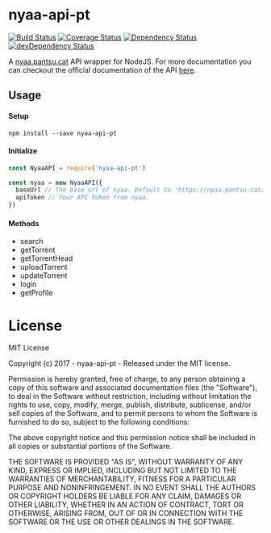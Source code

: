 # nyaa-api-pt

[![Build Status](https://travis-ci.org/ChrisAlderson/nyaa-api-pt.svg?branch=master)](https://travis-ci.org/ChrisAlderson/nyaa-api-pt)
[![Coverage Status](https://coveralls.io/repos/github/ChrisAlderson/nyaa-api-pt/badge.svg?branch=master)](https://coveralls.io/github/ChrisAlderson/nyaa-api-pt?branch=master)
[![Dependency Status](https://david-dm.org/ChrisAlderson/nyaa-api-pt.svg)](https://david-dm.org/ChrisAlderson/nyaa-api-pt)
[![devDependency Status](https://david-dm.org/ChrisAlderson/nyaa-api-pt/dev-status.svg)](https://david-dm.org/ChrisAlderson/nyaa-api-pt?type=dev)

A [nyaa.pantsu.cat](https://nyaa.pantsu.cat/) API wrapper for NodeJS. For more
documentation you can checkout the official documentation of the API
[here](https://nyaa.pantsu.cat/apidoc/).

## Usage

#### Setup
```
npm install --save nyaa-api-pt
```

#### Initialize
```js
const NyaaAPI = require('nyaa-api-pt')

const nyaa = new NyaaAPI({
  baseUrl // The base url of nyaa. Default to 'https://nyaa.pantsu.cat/'.
  apiToken // Your API token from nyaa.
})
```

#### Methods

 - search
 - getTorrent
 - getTorrentHead
 - uploadTorrent
 - updateTorrent
 - login
 - getProfile

# License

MIT License

Copyright (c) 2017 - nyaa-api-pt - Released under the MIT license.

Permission is hereby granted, free of charge, to any person obtaining a copy
of this software and associated documentation files (the "Software"), to deal
in the Software without restriction, including without limitation the rights
to use, copy, modify, merge, publish, distribute, sublicense, and/or sell
copies of the Software, and to permit persons to whom the Software is
furnished to do so, subject to the following conditions:

The above copyright notice and this permission notice shall be included in all
copies or substantial portions of the Software.

THE SOFTWARE IS PROVIDED "AS IS", WITHOUT WARRANTY OF ANY KIND, EXPRESS OR
IMPLIED, INCLUDING BUT NOT LIMITED TO THE WARRANTIES OF MERCHANTABILITY,
FITNESS FOR A PARTICULAR PURPOSE AND NONINFRINGEMENT. IN NO EVENT SHALL THE
AUTHORS OR COPYRIGHT HOLDERS BE LIABLE FOR ANY CLAIM, DAMAGES OR OTHER
LIABILITY, WHETHER IN AN ACTION OF CONTRACT, TORT OR OTHERWISE, ARISING FROM,
OUT OF OR IN CONNECTION WITH THE SOFTWARE OR THE USE OR OTHER DEALINGS IN THE
SOFTWARE.
